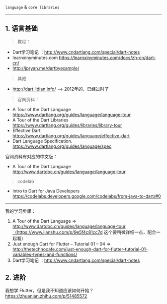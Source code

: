 `language` & `core libraries` 

---

## 1. 语言基础

> 教程：
* Dart学习笔记 ：http://www.cndartlang.com/special/dart-notes
* learnxinyminutes.com  https://learnxinyminutes.com/docs/zh-cn/dart-cn/
* http://jpryan.me/dartbyexample/

> 其他
* http://dart.lidian.info/ --> 2012年的，已经过时了

> 官网资料：
* A Tour of the Dart Language  
https://www.dartlang.org/guides/language/language-tour
* A Tour of the Dart Libraries  
https://www.dartlang.org/guides/libraries/library-tour
* Effective Dart  
https://www.dartlang.org/guides/language/effective-dart
* Dart Language Specification. 
https://www.dartlang.org/guides/language/spec

官网资料有对应的中文版：
* A Tour of the Dart Language  
http://www.dartdoc.cn/guides/language/language-tour

> codelab
* Intro to Dart for Java Developers
https://codelabs.developers.google.com/codelabs/from-java-to-dart/#0

---

我的学习步骤：
1. A Tour of the Dart Language => http://www.dartdoc.cn/guides/language/language-tour（https://www.jianshu.com/p/9e5f4c81cc7d 这个要稍微详细一点，配合一起看）
2. Just enough Dart for Flutter – Tutorial 01 – 04 => http://thetechnocafe.com/just-enough-dart-for-flutter-tutorial-01-variables-types-and-functions/
3. Dart学习笔记 ：http://www.cndartlang.com/special/dart-notes


## 2. 进阶

我想学 Flutter，但是我不知道应该如何开始？ https://zhuanlan.zhihu.com/p/51485572